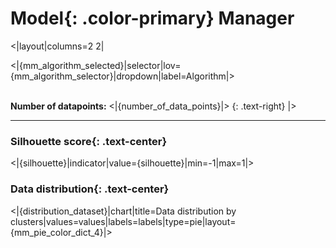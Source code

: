 # **Model**{: .color-primary} Manager

<|layout|columns=2 2|

<|{mm_algorithm_selected}|selector|lov={mm_algorithm_selector}|dropdown|label=Algorithm|>

<br/> **Number of datapoints:** <|{number_of_data_points}|>
{: .text-right}
|>

-----------------------------------------------------------------


### **Silhouette score**{: .text-center}

<|{silhouette}|indicator|value={silhouette}|min=-1|max=1|>

### **Data distribution**{: .text-center}

<|{distribution_dataset}|chart|title=Data distribution by clusters|values=values|labels=labels|type=pie|layout={mm_pie_color_dict_4}|>
